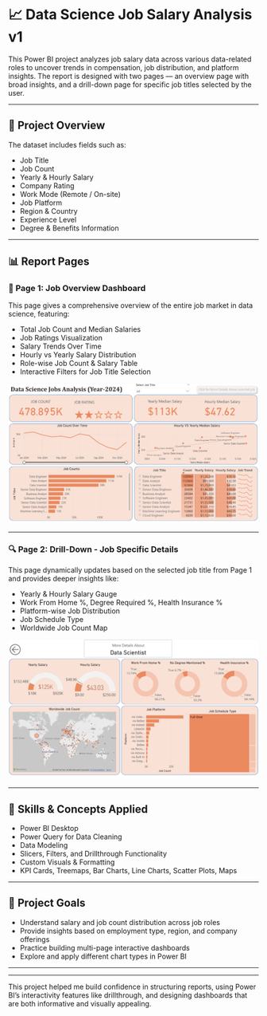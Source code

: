# 📈 Data Science Job Salary Analysis v1
This Power BI project analyzes job salary data across various data-related roles to uncover trends in compensation, job distribution, and platform insights. The report is designed with two pages — an overview page with broad insights, and a drill-down page for specific job titles selected by the user.

---

## 🧩 Project Overview

The dataset includes fields such as:

- Job Title  
- Job Count  
- Yearly & Hourly Salary  
- Company Rating  
- Work Mode (Remote / On-site)  
- Job Platform  
- Region & Country  
- Experience Level  
- Degree & Benefits Information  

---

## 📊 Report Pages

### 📄 Page 1: Job Overview Dashboard

This page gives a comprehensive overview of the entire job market in data science, featuring:

- Total Job Count and Median Salaries  
- Job Ratings Visualization  
- Salary Trends Over Time  
- Hourly vs Yearly Salary Distribution  
- Role-wise Job Count & Salary Table  
- Interactive Filters for Job Title Selection

![Page 1 - Job Overview Dashboard](/Power%20BI%20Learning/Images/Page_1_Data_Science_Jobs_Analysis_V1_(Power%20BI%20Learning).png)

---

### 🔍 Page 2: Drill-Down - Job Specific Details

This page dynamically updates based on the selected job title from Page 1 and provides deeper insights like:

- Yearly & Hourly Salary Gauge  
- Work From Home %, Degree Required %, Health Insurance %  
- Platform-wise Job Distribution  
- Job Schedule Type  
- Worldwide Job Count Map

![Page 2 - Job Drill-Down Dashboard](/Power%20BI%20Learning/Images/Page_2_Data_Science_Jobs_Analysis_V1_(Power%20BI%20Learning).png)

---

## 🧠 Skills & Concepts Applied

- Power BI Desktop  
- Power Query for Data Cleaning  
- Data Modeling  
- Slicers, Filters, and Drillthrough Functionality   
- Custom Visuals & Formatting  
- KPI Cards, Treemaps, Bar Charts, Line Charts, Scatter Plots, Maps

---

## 🎯 Project Goals

- Understand salary and job count distribution across job roles  
- Provide insights based on employment type, region, and company offerings  
- Practice building multi-page interactive dashboards  
- Explore and apply different chart types in Power BI  

---

---

This project helped me build confidence in structuring reports, using Power BI’s interactivity features like drillthrough, and designing dashboards that are both informative and visually appealing.
